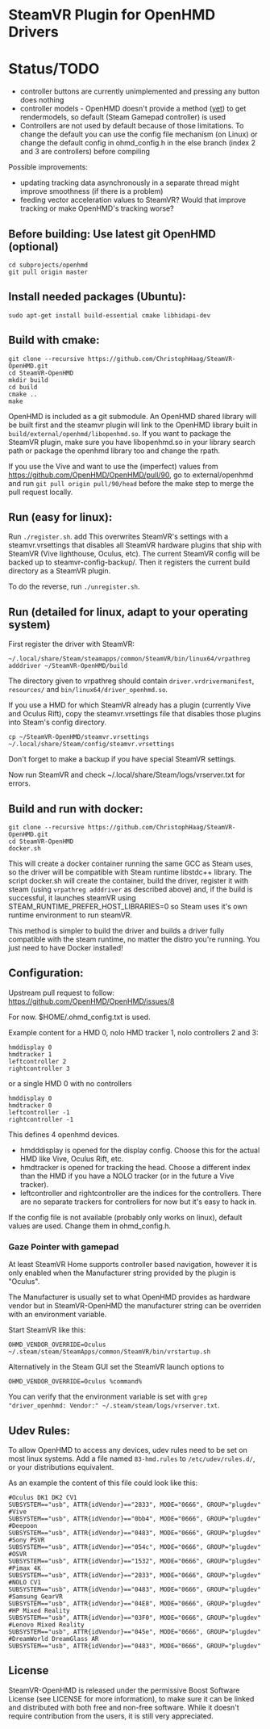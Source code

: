 # SteamVR Plugin for OpenHMD Drivers

# Status/TODO

* controller buttons are currently unimplemented and pressing any button does nothing
* controller models - OpenHMD doesn't provide a method ([yet](https://github.com/OpenHMD/OpenHMD/issues/119)) to get rendermodels, so default (Steam Gamepad controller) is used
* Controllers are not used by default because of those limitations. To change the default you can use the config file mechanism (on Linux) or change the default config in ohmd_config.h in the else branch (index 2 and 3 are controllers) before compiling

Possible improvements:

* updating tracking data asynchronously in a separate thread might improve smoothness (if there is a problem)
* feeding vector acceleration values to SteamVR? Would that improve tracking or make OpenHMD's tracking worse?


## Before building: Use latest git OpenHMD (optional)

    cd subprojects/openhmd
    git pull origin master

## Install needed packages (Ubuntu):

    sudo apt-get install build-essential cmake libhidapi-dev 

## Build with cmake:

    git clone --recursive https://github.com/ChristophHaag/SteamVR-OpenHMD.git
    cd SteamVR-OpenHMD
    mkdir build
    cd build
    cmake ..
    make

OpenHMD is included as a git submodule. An OpenHMD shared library will be built first and the steamvr plugin will link to the OpenHMD library built in `build/external/openhmd/libopenhmd.so`. If you want to package the SteamVR plugin, make sure you have libopenhmd.so in your library search path or package the openhmd library too and change the rpath.

If you use the Vive and want to use the (imperfect) values from https://github.com/OpenHMD/OpenHMD/pull/90, go to external/openhmd and run `git pull origin pull/90/head` before the make step to merge the pull request locally.

## Run (easy for linux):

Run `./register.sh`.
add
This overwrites SteamVR's settings with a steamvr.vrsettings that disables all SteamVR hardware plugins that ship with SteamVR (Vive lighthouse, Oculus, etc). The current SteamVR config will be backed up to steamvr-config-backup/. Then it registers the current build directory as a SteamVR plugin.

To do the reverse, run `./unregister.sh`.

## Run (detailed for linux, adapt to your operating system)

First register the driver with SteamVR:

    ~/.local/share/Steam/steamapps/common/SteamVR/bin/linux64/vrpathreg adddriver ~/SteamVR-OpenHMD/build

The directory given to vrpathreg should contain `driver.vrdrivermanifest`, `resources/` and `bin/linux64/driver_openhmd.so`.

If you use a HMD for which SteamVR already has a plugin (currently Vive and Oculus Rift), copy the steamvr.vrsettings file that disables those plugins into Steam's config directory.

    cp ~/SteamVR-OpenHMD/steamvr.vrsettings ~/.local/share/Steam/config/steamvr.vrsettings

Don't forget to make a backup if you have special SteamVR settings.

Now run SteamVR and check ~/.local/share/Steam/logs/vrserver.txt for errors.


## Build and run with docker:

    git clone --recursive https://github.com/ChristophHaag/SteamVR-OpenHMD.git
    cd SteamVR-OpenHMD
    docker.sh

This will create a docker container running the same GCC as Steam uses, so the driver will be compatible with Steam runtime libstdc++ library.
The script docker.sh will create the container, build the driver, register it with steam (using `vrpathreg adddriver` as described above) and, if the build is successful, it launches steamVR using STEAM_RUNTIME_PREFER_HOST_LIBRARIES=0 so Steam uses it's own runtime environment to run steamVR.

This method is simpler to build the driver and builds a driver fully compatible with the steam runtime, no matter the distro you're running. You just need to have Docker installed!



## Configuration:

Upstream pull request to follow: https://github.com/OpenHMD/OpenHMD/issues/8

For now. $HOME/.ohmd_config.txt is used.

Example content for a HMD 0, nolo HMD tracker 1, nolo controllers 2 and 3:

    hmddisplay 0
    hmdtracker 1
    leftcontroller 2
    rightcontroller 3

or a single HMD 0 with no controllers

    hmddisplay 0
    hmdtracker 0
    leftcontroller -1
    rightcontroller -1

This defines 4 openhmd devices.

* hmdddisplay is opened for the display config. Choose this for the actual HMD like Vive, Oculus Rift, etc.
* hmdtracker is opened for tracking the head. Choose a different index than the HMD if you have a NOLO tracker (or in the future a Vive tracker).
* leftcontroller and rightcontroller are the indices for the controllers. There are no separate trackers for controllers for now but it's easy to hack in.

If the config file is not available (probably only works on linux), default values are used. Change them in ohmd_config.h.

### Gaze Pointer with gamepad

At least SteamVR Home supports controller based navigation, however it is only enabled when the Manufacturer string provided by the plugin is "Oculus".

The Manufacturer is usually set to what OpenHMD provides as hardware vendor but in SteamVR-OpenHMD the manufacturer string can be overriden with an environment variable.

Start SteamVR like this:

    OHMD_VENDOR_OVERRIDE=Oculus ~/.steam/steam/SteamApps/common/SteamVR/bin/vrstartup.sh

Alternatively in the Steam GUI set the SteamVR launch options to

    OHMD_VENDOR_OVERRIDE=Oculus %command%

You can verify that the environment variable is set with `grep "driver_openhmd: Vendor:" ~/.steam/steam/logs/vrserver.txt`.

## Udev Rules:

To allow OpenHMD to access any devices, udev rules need to be set on most linux systems.
Add a file named `83-hmd.rules` to `/etc/udev/rules.d/`, or your distributions equivalent.

As an example the content of this file could look like this:

    #Oculus DK1 DK2 CV1
    SUBSYSTEM=="usb", ATTR{idVendor}=="2833", MODE="0666", GROUP="plugdev"
    #Vive
    SUBSYSTEM=="usb", ATTR{idVendor}=="0bb4", MODE="0666", GROUP="plugdev"
    #Deepoon
    SUBSYSTEM=="usb", ATTR{idVendor}=="0483", MODE="0666", GROUP="plugdev"
    #Sony PSVR
    SUBSYSTEM=="usb", ATTR{idVendor}=="054c", MODE="0666", GROUP="plugdev"
    #OSVR
    SUBSYSTEM=="usb", ATTR{idVendor}=="1532", MODE="0666", GROUP="plugdev"
    #Pimax 4K
    SUBSYSTEM=="usb", ATTR{idVendor}=="2833", MODE="0666", GROUP="plugdev"
    #NOLO CV1
    SUBSYSTEM=="usb", ATTR{idVendor}=="0483", MODE="0666", GROUP="plugdev"
    #Samsung GearVR
    SUBSYSTEM=="usb", ATTR{idVendor}=="04E8", MODE="0666", GROUP="plugdev"
    #HP Mixed Reality
    SUBSYSTEM=="usb", ATTR{idVendor}=="03F0", MODE="0666", GROUP="plugdev"
    #Lenovo Mixed Reality
    SUBSYSTEM=="usb", ATTR{idVendor}=="045e", MODE="0666", GROUP="plugdev"
    #DreamWorld DreamGlass AR
    SUBSYSTEM=="usb", ATTR{idVendor}=="0483", MODE="0666", GROUP="plugdev"


## License

SteamVR-OpenHMD is released under the permissive Boost Software License (see LICENSE for more information), to make sure it can be linked and distributed with both free and non-free software. While it doesn't require contribution from the users, it is still very appreciated.

